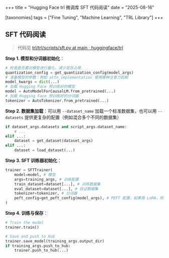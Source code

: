 +++
title = "Hugging Face trl 微调库 SFT 代码阅读"
date = "2025-08-16"

[taxonomies]
tags = ["Fine Tuning", "Machine Learning", "TRL Library"]
‍+++

## SFT 代码阅读

> 代码见 [trl/trl/scripts/sft.py at main · huggingface/trl](https://github.com/huggingface/trl/blob/main/trl/scripts/sft.py)

**Step 1. 模型和分词器初始化**：

```python
# 检查是否要对模型进行量化，减少显存占用
quantization_config = get_quantization_config(model_args)
# 准备模型的参数：例如 attn_implementation 使用哪种注意力机制
model_kwargs = dict(...)
# 加载 Hugging Face 预训练好的模型
model = AutoModelForCausalLM.from_pretrained(...)
# 加载 Hugging Face 预训练好的分词器
tokenizer = AutoTokenizer.from_pretrained(...)
```

**Step 2. 数据集加载**：可以用 `--dataset_name`​ 加载一个标准数据集，也可以用 `--datasets`​ 提供更复杂的配置（例如混合多个不同的数据集）

```python
if dataset_args.datasets and script_args.dataset_name:
    # ...
elif ...:
    dataset = get_dataset(dataset_args)
elif ...:
    dataset = load_dataset(...)
```

**Step 3. SFT 训练器初始化**：

```python
trainer = SFTTrainer(
    model=model, # 模型
    args=training_args, # 训练配置
    train_dataset=dataset[...], # 训练数据集
    eval_dataset=dataset[...], # 验证数据集
    tokenizer=tokenizer, # 分词器
    peft_config=get_peft_config(model_args), # PEFT 配置，如果用 LoRA，则会生成，否则为 None
)
```

**Step 4. 训练与保存**：

```python
# Train the model
trainer.train()

# Save and push to Hub
trainer.save_model(training_args.output_dir)
if training_args.push_to_hub:
    trainer.push_to_hub(...)
```

‍
